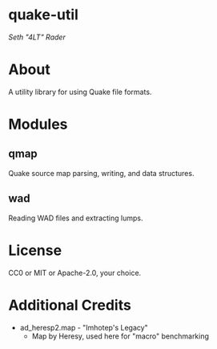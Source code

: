 # quake-util

_Seth "4LT" Rader_

# About

A utility library for using Quake file formats.

# Modules

## qmap

Quake source map parsing, writing, and data structures.

## wad

Reading WAD files and extracting lumps.

# License

CC0 or MIT or Apache-2.0, your choice.

# Additional Credits

* ad_heresp2.map - "Imhotep's Legacy"
    * Map by Heresy, used here for "macro" benchmarking

